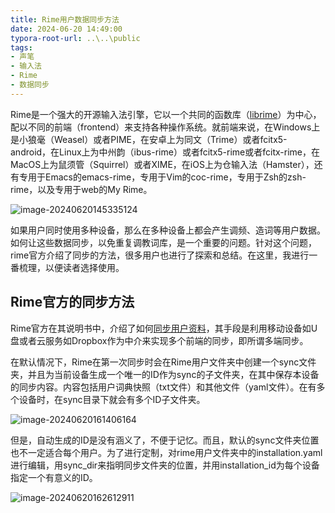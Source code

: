 ```yaml
---
title: Rime用户数据同步方法
date: 2024-06-20 14:49:00
typora-root-url: ..\..\public
tags:
- 声笔
- 输入法
- Rime
- 数据同步
---
```


Rime是一个强大的开源输入法引擎，它以一个共同的函数库（[librime](https://github.com/rime/librime)）为中心，配以不同的前端（frontend）来支持各种操作系统。就前端来说，在Windows上是小狼毫（Weasel）或者PIME，在安卓上为同文（Trime）或者fcitx5-android，在Linux上为中州韵（ibus-rime）或者fcitx5-rime或者fcitx-rime，在MacOS上为鼠须管（Squirrel）或者XIME，在iOS上为仓输入法（Hamster），还有专用于Emacs的emacs-rime，专用于Vim的coc-rime，专用于Zsh的zsh-rime，以及专用于web的My Rime。

![image-20240620145335124](/../home/public/images/image-20240620145335124.png)

如果用户同时使用多种设备，那么在多种设备上都会产生调频、造词等用户数据。如何让这些数据同步，以免重复调教词库，是一个重要的问题。针对这个问题，rime官方介绍了同步的方法，很多用户也进行了探索和总结。在这里，我进行一番梳理，以便读者选择使用。

## Rime官方的同步方法

Rime官方在其说明书中，介绍了如何[同步用户资料](https://github.com/rime/home/wiki/UserGuide#%E5%90%8C%E6%AD%A5%E7%94%A8%E6%88%B6%E8%B3%87%E6%96%99)，其手段是利用移动设备如U盘或者云服务如Dropbox作为中介来实现多个前端的同步，即所谓多端同步。

在默认情况下，Rime在第一次同步时会在Rime用户文件夹中创建一个sync文件夹，并且为当前设备生成一个唯一的ID作为sync的子文件夹，在其中保存本设备的同步内容。内容包括用户词典快照（txt文件）和其他文件（yaml文件）。在有多个设备时，在sync目录下就会有多个ID子文件夹。

![image-20240620161406164](/../home/public/images/image-20240620161406164.png)

但是，自动生成的ID是没有涵义了，不便于记忆。而且，默认的sync文件夹位置也不一定适合每个用户。为了进行定制，对rime用户文件夹中的installation.yaml进行编辑，用sync_dir来指明同步文件夹的位置，并用installation_id为每个设备指定一个有意义的ID。

![image-20240620162612911](/../home/public/images/image-20240620162612911.png)